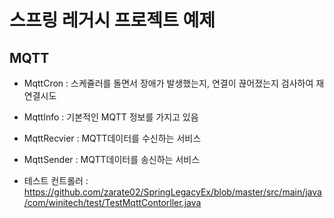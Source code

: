# 스프링 레거시 프로젝트 예제

## MQTT

- MqttCron : 스케쥴러를 돌면서 장애가 발생했는지, 연결이 끊어졌는지 검사하여 재연결시도
- MqttInfo : 기본적인 MQTT 정보를 가지고 있음
- MqttRecvier : MQTT데이터를 수신하는 서비스
- MqttSender : MQTT데이터를 송신하는 서비스

- 테스트 컨트롤러 : https://github.com/zarate02/SpringLegacyEx/blob/master/src/main/java/com/winitech/test/TestMqttContorller.java